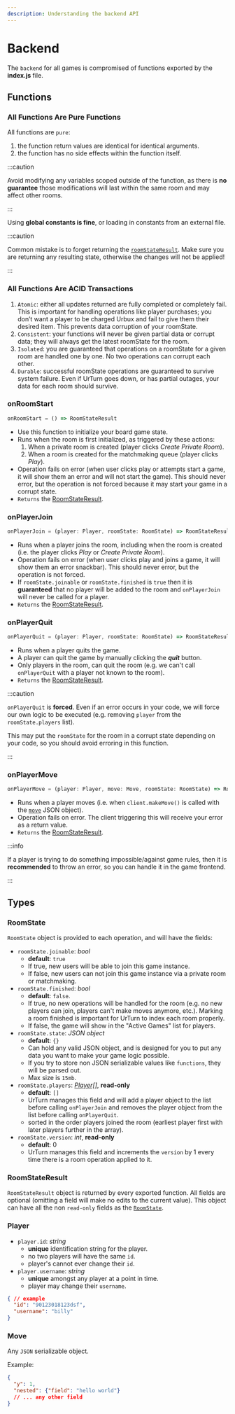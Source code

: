 ```yaml
---
description: Understanding the backend API
---
```


# Backend

The `backend` for all games is compromised of functions exported by the **index.js** file.

## Functions

### All Functions Are Pure Functions

All functions are `pure`:

1. the function return values are identical for identical arguments.
2. the function has no side effects within the function itself.

:::caution

Avoid modifying any variables scoped outside of the function, as there is **no guarantee** those modifications will last within the same room and may affect other rooms.

:::

Using **global constants is fine**, or loading in constants from an external file.

:::caution

Common mistake is to forget returning the [`roomStateResult`](#roomstateresult). Make sure you are returning any resulting state, otherwise the changes will not be applied!

:::

### All Functions Are ACID Transactions

1. `Atomic`: either all updates returned are fully completed or completely fail. This is important for handling operations like player purchases; you don’t want a player to be charged Urbux and fail to give them their desired item. This prevents data corruption of your roomState.
2. `Consistent`: your functions will never be given partial data or corrupt data; they will always get the latest roomState for the room.
3. `Isolated`: you are guaranteed that operations on a roomState for a given room are handled one by one. No two operations can corrupt each other.
4. `Durable`: successful roomState operations are guaranteed to survive system failure. Even if UrTurn goes down, or has partial outages, your data for each room should survive.

### onRoomStart

```ts
onRoomStart = () => RoomStateResult
```

- Use this function to initialize your board game state.
- Runs when the room is first initialized, as triggered by these actions:
  1. When a private room is created (player clicks *Create Private Room*).
  2. When a room is created for the matchmaking queue (player clicks *Play*).
- Operation fails on error (when user clicks play or attempts start a game, it will show them an error and will not start the game). This should never error, but the operation is not forced because it may start your game in a corrupt state.
- `Returns` the [RoomStateResult](#roomstateresult).

### onPlayerJoin

```ts
onPlayerJoin = (player: Player, roomState: RoomState) => RoomStateResult
```

- Runs when a player joins the room, including when the room is created (i.e. the player clicks *Play* or *Create Private Room*).
- Operation fails on error (when user clicks play and joins a game, it will show them an error snackbar). This should never error, but the operation is not forced.
- If `roomState.joinable` or `roomState.finished` is `true` then it is **guaranteed** that no player will be added to the room and `onPlayerJoin` will never be called for a player.
- `Returns` the [RoomStateResult](#roomstateresult).

### onPlayerQuit

```ts
onPlayerQuit = (player: Player, roomState: RoomState) => RoomStateResult
```

- Runs when a player quits the game.
- A player can quit the game by manually clicking the ***quit*** button.
- Only players in the room, can quit the room (e.g. we can't call `onPlayerQuit` with a player not known to the room).
- `Returns` the [RoomStateResult](#roomstateresult).

:::caution

`onPlayerQuit` is **forced**. Even if an error occurs in your code, we will force our own logic to be executed (e.g. removing `player` from the `roomState.players` list).

This may put the `roomState` for the room in a corrupt state depending on your code, so you should avoid erroring in this function.

:::

### onPlayerMove

```ts
onPlayerMove = (player: Player, move: Move, roomState: RoomState) => RoomStateResult
```

- Runs when a player moves (i.e. when `client.makeMove()` is called with the [`move`](#move) JSON object).
- Operation fails on error. The client triggering this will receive your error as a return value.
- `Returns` the [RoomStateResult](#roomstateresult).

:::info

If a player is trying to do something impossible/against game rules, then it is **recommended** to throw an error, so you can handle it in the game frontend.

:::

## Types

### RoomState

`RoomState` object is provided to each operation, and will have the fields:

- `roomState.joinable`: *bool*
  - **default**: `true`
  - If true, new users will be able to join this game instance.
  - If false, new users can not join this game instance via a private room or matchmaking.
- `roomState.finished`: *bool*
  - **default**: `false`.
  - If true, no new operations will be handled for the room (e.g. no new players can join, players can't make moves anymore, etc.). Marking a room finished is important for UrTurn to index each room properly.
  - If false, the game will show in the "Active Games" list for players.
- `roomState.state`: *JSON object*
  - **default**: `{}`
  - Can hold any valid JSON object, and is designed for you to put any data you want to make your game logic possible.
  - If you try to store non JSON serializable values like `functions`, they will be parsed out.
  - Max size is `15mb`.
- `roomState.players`: [*Player[]*](#player), **read-only**
  - **default**: `[]`
  - UrTurn manages this field and will add a player object to the list before calling `onPlayerJoin` and removes the player object from the list before calling `onPlayerQuit`.
  - sorted in the order players joined the room (earliest player first with later players further in the array).
- `roomState.version`: *int*, **read-only**
  - **default**: 0
  - UrTurn manages this field and increments the `version` by 1 every time there is a room operation applied to it.

### RoomStateResult

`RoomStateResult` object is returned by every exported function. All fields are optional (omitting a field will make no edits to the current value). This object can have all the non `read-only` fields as the [`RoomState`](#roomstate).

### Player

- `player.id`: *string*
  - **unique** identification string for the player.
  - no two players will have the same `id`.
  - player's cannot ever change their `id`.
- `player.username`: *string*
  - **unique** amongst any player at a point in time.
  - player may change their `username`.

```json
{ // example
  "id": "90123018123dsf",
  "username": "billy"
}
```

### Move

Any `JSON` serializable object.

Example:

```json
{
  "y": 1,
  "nested": {"field": "hello world"}
  // ... any other field
}
```
